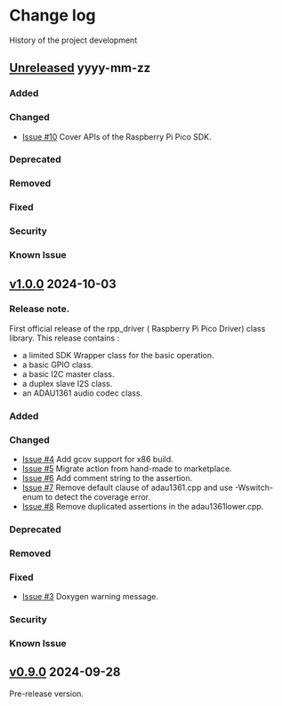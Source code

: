 # Change log
History of the project development

## [Unreleased] yyyy-mm-zz
### Added
### Changed
- [Issue #10](https://github.com/suikan4github/rpp_driver/issues/10) Cover APIs of the Raspberry Pi Pico SDK.
### Deprecated
### Removed
### Fixed
### Security
### Known Issue

## [v1.0.0] 2024-10-03
### Release note. 
First official release of the rpp_driver ( Raspberry Pi Pico Driver) class library. This release contains : 
- a limited SDK Wrapper class for the basic operation. 
- a basic GPIO class.
- a basic I2C master class.  
- a duplex slave I2S class. 
- an ADAU1361 audio codec class.

### Added
### Changed
- [Issue #4](https://github.com/suikan4github/rpp_driver/issues/4) Add gcov support for x86 build. 
- [Issue #5](https://github.com/suikan4github/rpp_driver/issues/5) Migrate action from hand-made to marketplace.
- [Issue #6](https://github.com/suikan4github/rpp_driver/issues/6) Add comment string to the assertion.
- [Issue #7](https://github.com/suikan4github/rpp_driver/issues/7) Remove default clause of adau1361.cpp and use -Wswitch-enum to detect the coverage error.
- [Issue #8](https://github.com/suikan4github/rpp_driver/issues/8) Remove duplicated assertions in the adau1361lower.cpp.

### Deprecated
### Removed
### Fixed
- [Issue #3](https://github.com/suikan4github/rpp_driver/issues/3) Doxygen warning message. 
### Security
### Known Issue

## [v0.9.0] 2024-09-28
Pre-release version. 

[Unreleased]: https://github.com/suikan4github/rpp_driver/compare/v1.0.0...develop
[v1.0.0]: https://github.com/suikan4github/rpp_driver/compare/v0.9.0...v1.0.0
[v0.9.0]: https://github.com/suikan4github/rpp_driver/compare/v0.0.0...v0.9.0
